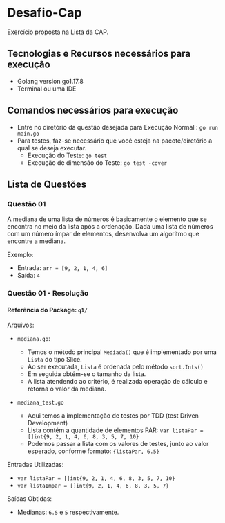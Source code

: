 # Desafio-Cap
Exercício proposta na Lista da CAP.

##  Tecnologias e Recursos necessários para execução
 - Golang version go1.17.8
 - Terminal ou uma IDE

## Comandos necessários para execução

- Entre no diretório da questão desejada para Execução Normal : `go run main.go`
- Para testes, faz-se necessário que você esteja na pacote/diretório a qual se deseja executar. 
   - Execução do Teste: `go test`
   - Execução de dimensão do Teste: `go test -cover`

##  Lista de Questões
### Questão 01

A mediana de uma lista de números é basicamente o elemento que se encontra no meio da lista após a ordenação. Dada uma lista de números com um número ímpar de elementos, desenvolva um algoritmo que encontre a mediana.

Exemplo: 
* Entrada: `arr = [9, 2, 1, 4, 6]`
* Saída: `4`

### Questão 01 - Resolução

#### Referência do Package: `q1/`
 Arquivos: 
 - `mediana.go`:
      - Temos o método principal `Mediada()` que é implementado por uma `Lista` do tipo Slice.
      - Ao ser executada, `Lista` é ordenada pelo método `sort.Ints()`
      - Em seguida obtém-se o tamanho da lista.
      - A lista atendendo ao critério, é realizada operação de cálculo e retorna o valor da mediana.
     
 - `mediana_test.go`
      - Aqui temos a implementação de testes por TDD (test Driven Development)
      - Lista contém a quantidade de elementos PAR: `var listaPar = []int{9, 2, 1, 4, 6, 8, 3, 5, 7, 10}`
      - Podemos passar a lista com os valores de testes, junto ao valor esperado, conforme formato: `{listaPar, 6.5}`

Entradas Utilizadas: 
 - `var listaPar = []int{9, 2, 1, 4, 6, 8, 3, 5, 7, 10}`
 - `var listaImpar = []int{9, 2, 1, 4, 6, 8, 3, 5, 7}`

Saídas Obtidas: 
 - Medianas: `6.5` e `5` respectivamente.
